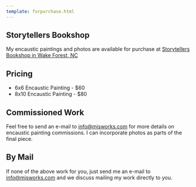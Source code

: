 ```yaml
---
template: forpurchase.html
---
```


Storytellers Bookshop    
---------
My encaustic paintings and photos are available for purchase at [Storytellers Bookshop in Wake Forest, NC](http://www.storystorewf.com/)

  Pricing
  ----------
  - 6x6 Encaustic Painting - $60
  - 8x10 Encaustic Painting - $80 

Commissioned Work
-----------------
Feel free to send an e-mail to info@mjsworks.com for more details on encaustic painting commissions. I can incorporate photos as parts of the final piece. 

By Mail
--------------

If none of the above work for you, just send me an e-mail to info@mjsworks.com and we discuss mailing my work directly to you.
